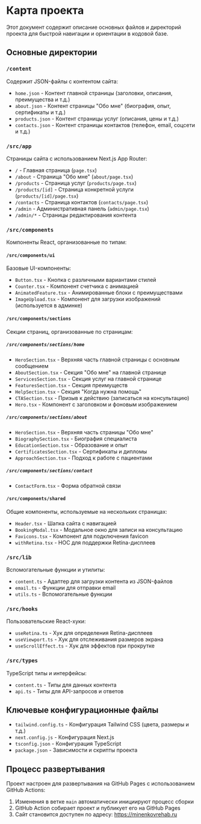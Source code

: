 # Карта проекта

Этот документ содержит описание основных файлов и директорий проекта для быстрой навигации и ориентации в кодовой базе.

## Основные директории

### `/content`

Содержит JSON-файлы с контентом сайта:

- `home.json` - Контент главной страницы (заголовки, описания, преимущества и т.д.)
- `about.json` - Контент страницы "Обо мне" (биография, опыт, сертификаты и т.д.)
- `products.json` - Контент страницы услуг (описания, цены и т.д.)
- `contacts.json` - Контент страницы контактов (телефон, email, соцсети и т.д.)

### `/src/app`

Страницы сайта с использованием Next.js App Router:

- `/` - Главная страница (`page.tsx`)
- `/about` - Страница "Обо мне" (`about/page.tsx`)
- `/products` - Страница услуг (`products/page.tsx`)
- `/products/[id]` - Страница конкретной услуги (`products/[id]/page.tsx`)
- `/contacts` - Страница контактов (`contacts/page.tsx`)
- `/admin` - Административная панель (`admin/page.tsx`)
- `/admin/*` - Страницы редактирования контента

### `/src/components`

Компоненты React, организованные по типам:

#### `/src/components/ui`

Базовые UI-компоненты:

- `Button.tsx` - Кнопка с различными вариантами стилей
- `Counter.tsx` - Компонент счетчика с анимацией
- `AnimatedFeature.tsx` - Анимированные блоки с преимуществами
- `ImageUpload.tsx` - Компонент для загрузки изображений (используется в админке)

#### `/src/components/sections`

Секции страниц, организованные по страницам:

##### `/src/components/sections/home`

- `HeroSection.tsx` - Верхняя часть главной страницы с основным сообщением
- `AboutSection.tsx` - Секция "Обо мне" на главной странице
- `ServicesSection.tsx` - Секция услуг на главной странице
- `FeaturesSection.tsx` - Секция преимуществ
- `HelpSection.tsx` - Секция "Когда нужна помощь"
- `CTASection.tsx` - Призыв к действию (записаться на консультацию)
- `Hero.tsx` - Компонент с заголовком и фоновым изображением

##### `/src/components/sections/about`

- `HeroSection.tsx` - Верхняя часть страницы "Обо мне"
- `BiographySection.tsx` - Биография специалиста
- `EducationSection.tsx` - Образование и опыт
- `CertificatesSection.tsx` - Сертификаты и дипломы
- `ApproachSection.tsx` - Подход к работе с пациентами

##### `/src/components/sections/contact`

- `ContactForm.tsx` - Форма обратной связи

#### `/src/components/shared`

Общие компоненты, используемые на нескольких страницах:

- `Header.tsx` - Шапка сайта с навигацией
- `BookingModal.tsx` - Модальное окно для записи на консультацию
- `Favicons.tsx` - Компонент для подключения favicon
- `withRetina.tsx` - HOC для поддержки Retina-дисплеев

### `/src/lib`

Вспомогательные функции и утилиты:

- `content.ts` - Адаптер для загрузки контента из JSON-файлов
- `email.ts` - Функции для отправки email
- `utils.ts` - Вспомогательные функции

### `/src/hooks`

Пользовательские React-хуки:

- `useRetina.ts` - Хук для определения Retina-дисплеев
- `useViewport.ts` - Хук для отслеживания размеров экрана
- `useScrollEffect.ts` - Хук для эффектов при прокрутке

### `/src/types`

TypeScript типы и интерфейсы:

- `content.ts` - Типы для данных контента
- `api.ts` - Типы для API-запросов и ответов

## Ключевые конфигурационные файлы

- `tailwind.config.ts` - Конфигурация Tailwind CSS (цвета, размеры и т.д.)
- `next.config.js` - Конфигурация Next.js
- `tsconfig.json` - Конфигурация TypeScript
- `package.json` - Зависимости и скрипты проекта

## Процесс развертывания

Проект настроен для развертывания на GitHub Pages с использованием GitHub Actions:

1. Изменения в ветке `main` автоматически инициируют процесс сборки
2. GitHub Action собирает проект и публикует его на GitHub Pages
3. Сайт становится доступен по адресу: https://minenkovrehab.ru 